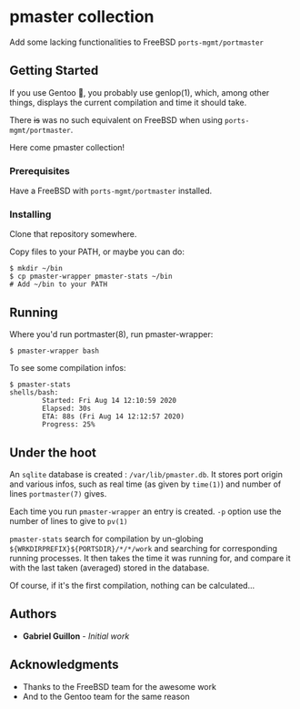 # pmaster collection

Add some lacking functionalities to FreeBSD `ports-mgmt/portmaster`

## Getting Started

If you use Gentoo :penguin:, you probably use genlop(1), which, among other things, displays the current compilation and time it should take.

There ~~is~~ was no such equivalent on FreeBSD when using `ports-mgmt/portmaster`.

Here come pmaster collection!

### Prerequisites

Have a FreeBSD with `ports-mgmt/portmaster` installed.

### Installing

Clone that repository somewhere.

Copy files to your PATH, or maybe you can do:

```
$ mkdir ~/bin
$ cp pmaster-wrapper pmaster-stats ~/bin
# Add ~/bin to your PATH
```

## Running

Where you'd run portmaster(8), run pmaster-wrapper:

```
$ pmaster-wrapper bash
```

To see some compilation infos:

```
$ pmaster-stats
shells/bash:
        Started: Fri Aug 14 12:10:59 2020
        Elapsed: 30s
        ETA: 88s (Fri Aug 14 12:12:57 2020)
        Progress: 25%
```

## Under the hoot

An `sqlite` database is created : `/var/lib/pmaster.db`. It stores port origin and various infos, such as real time (as given by `time(1)`) and number of lines `portmaster(7)` gives.

Each time you run `pmaster-wrapper` an entry is created. `-p` option use the number of lines to give to `pv(1)`

`pmaster-stats` search for compilation by un-globing `${WRKDIRPREFIX}${PORTSDIR}/*/*/work` and searching for corresponding running processes. It then takes the time it was running for, and compare it with the last taken (averaged) stored in the database.

Of course, if it's the first compilation, nothing can be calculated...

## Authors

* **Gabriel Guillon** - *Initial work*


## Acknowledgments

* Thanks to the FreeBSD team for the awesome work
* And to the Gentoo team for the same reason


